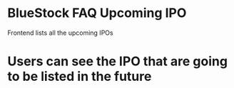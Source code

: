 # BlueStock FAQ Upcoming IPO

 Frontend lists all the upcoming IPOs
# Users can see the IPO that are going to be listed in the future 
